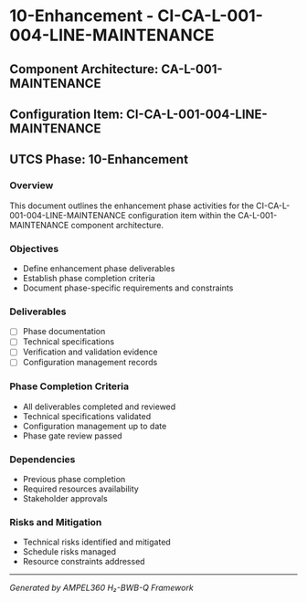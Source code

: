 # 10-Enhancement - CI-CA-L-001-004-LINE-MAINTENANCE

## Component Architecture: CA-L-001-MAINTENANCE
## Configuration Item: CI-CA-L-001-004-LINE-MAINTENANCE
## UTCS Phase: 10-Enhancement

### Overview
This document outlines the enhancement phase activities for the CI-CA-L-001-004-LINE-MAINTENANCE configuration item within the CA-L-001-MAINTENANCE component architecture.

### Objectives
- Define enhancement phase deliverables
- Establish phase completion criteria
- Document phase-specific requirements and constraints

### Deliverables
- [ ] Phase documentation
- [ ] Technical specifications
- [ ] Verification and validation evidence
- [ ] Configuration management records

### Phase Completion Criteria
- All deliverables completed and reviewed
- Technical specifications validated
- Configuration management up to date
- Phase gate review passed

### Dependencies
- Previous phase completion
- Required resources availability
- Stakeholder approvals

### Risks and Mitigation
- Technical risks identified and mitigated
- Schedule risks managed
- Resource constraints addressed

---
*Generated by AMPEL360 H₂-BWB-Q Framework*
